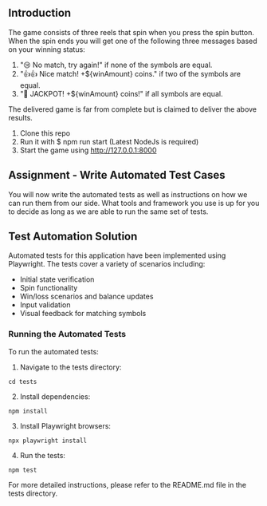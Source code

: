 ## Introduction

The game consists of three reels that spin when you press the spin button. When the spin ends you will get one of the following three messages based on your winning status:

1. "😢 No match, try again!" if none of the symbols are equal.
2. "👍👍 Nice match! +${winAmount} coins." if two of the symbols are equal.
3. "🎉 JACKPOT! +${winAmount} coins!" if all symbols are equal.

The delivered game is far from complete but is claimed to deliver the above results.

1. Clone this repo
2. Run it with $ npm run start (Latest NodeJs is required)
3. Start the game using http://127.0.0.1:8000

## Assignment - Write Automated Test Cases

You will now write the automated tests as well as instructions on how we can run them from our side. What tools and framework you use is up for you to decide as long as we are able to run the same set of tests.

## Test Automation Solution

Automated tests for this application have been implemented using Playwright. The tests cover a variety of scenarios including:

- Initial state verification
- Spin functionality
- Win/loss scenarios and balance updates
- Input validation
- Visual feedback for matching symbols

### Running the Automated Tests

To run the automated tests:

1. Navigate to the tests directory:

```
cd tests
```

2. Install dependencies:

```
npm install
```

3. Install Playwright browsers:

```
npx playwright install
```

4. Run the tests:

```
npm test
```

For more detailed instructions, please refer to the README.md file in the tests directory.
